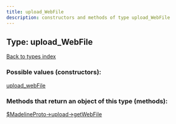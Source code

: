 ```yaml
---
title: upload_WebFile
description: constructors and methods of type upload_WebFile
---
```

## Type: upload\_WebFile  
[Back to types index](index.md)



### Possible values (constructors):

[upload\_webFile](../constructors/upload_webFile.md)  



### Methods that return an object of this type (methods):

[$MadelineProto->upload->getWebFile](../methods/upload_getWebFile.md)  



